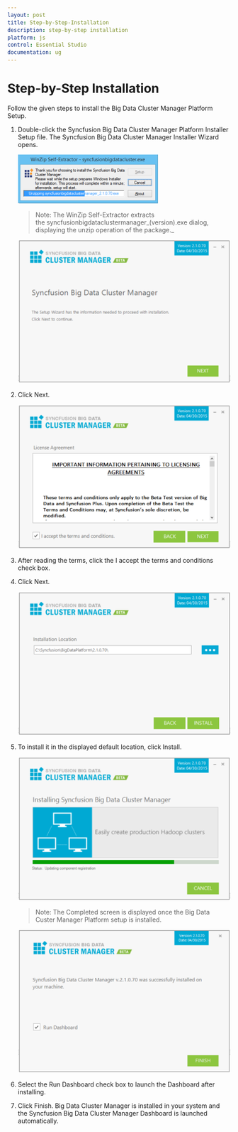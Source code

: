 ```yaml
---
layout: post
title: Step-by-Step-Installation
description: step-by-step installation
platform: js
control: Essential Studio
documentation: ug
---
```


# Step-by-Step Installation

Follow the given steps to install the Big Data Cluster Manager Platform Setup.

1. Double-click the Syncfusion Big Data Cluster Manager Platform Installer Setup file. The Syncfusion Big Data Cluster Manager Installer Wizard opens.

   ![](Step-by-Step-Installation_images/Step-by-Step-Installation_img1.png)


   > Note: The WinZip Self-Extractor extracts the syncfusionbigdataclustermanager_(version).exe dialog, displaying the unzip operation of the package._ 

   ![](Step-by-Step-Installation_images/Step-by-Step-Installation_img3.png)


2. Click Next. 

   ![](Step-by-Step-Installation_images/Step-by-Step-Installation_img4.png)

3. After reading the terms, click the I accept the terms and conditions check box.

4. Click Next.

   ![](Step-by-Step-Installation_images/Step-by-Step-Installation_img5.png)


1. To install it in the displayed default location, click Install.

   ![](Step-by-Step-Installation_images/Step-by-Step-Installation_img6.png)

   > Note: The Completed screen is displayed once the Big Data Custer Manager Platform setup is installed.

   ![](Step-by-Step-Installation_images/Step-by-Step-Installation_img8.png)

7. Select the Run Dashboard check box to launch the Dashboard after installing.
8. Click Finish. Big Data Cluster Manager is installed in your system and the Syncfusion Big Data Cluster Manager Dashboard is launched automatically.